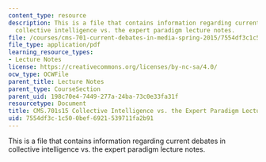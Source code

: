 ```yaml
---
content_type: resource
description: This is a file that contains information regarding current debates in
  collective intelligence vs. the expert paradigm lecture notes.
file: /courses/cms-701-current-debates-in-media-spring-2015/7554df3c1c500bef6921539711fa2b91_MITCMS_701S15_ColleIntelli.pdf
file_type: application/pdf
learning_resource_types:
- Lecture Notes
license: https://creativecommons.org/licenses/by-nc-sa/4.0/
ocw_type: OCWFile
parent_title: Lecture Notes
parent_type: CourseSection
parent_uid: 198c70e4-7449-277a-24ba-73c0e33fa31f
resourcetype: Document
title: CMS.701s15 Collective Intelligence vs. the Expert Paradigm Lecture Notes
uid: 7554df3c-1c50-0bef-6921-539711fa2b91
---
```

This is a file that contains information regarding current debates in collective intelligence vs. the expert paradigm lecture notes.